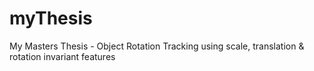 myThesis
========

My Masters Thesis - Object Rotation Tracking using scale, translation &amp; rotation invariant features